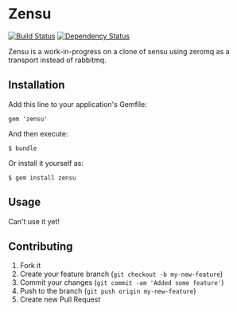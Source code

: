 # Zensu

[![Build Status](https://secure.travis-ci.org/grantr/zensu.png?branch=master)](http://travis-ci.org/grantr/zensu)
[![Dependency Status](https://gemnasium.com/grantr/zensu.png)](https://gemnasium.com/grantr/zensu)

Zensu is a work-in-progress on a clone of sensu using zeromq as a transport instead of rabbitmq.

## Installation

Add this line to your application's Gemfile:

    gem 'zensu'

And then execute:

    $ bundle

Or install it yourself as:

    $ gem install zensu

## Usage

Can't use it yet!

## Contributing

1. Fork it
2. Create your feature branch (`git checkout -b my-new-feature`)
3. Commit your changes (`git commit -am 'Added some feature'`)
4. Push to the branch (`git push origin my-new-feature`)
5. Create new Pull Request
